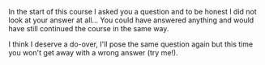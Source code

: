 In the start of this course I asked you a question and to be honest I did not look at your answer at all... You could have answered anything and would have still continued the course in the same way.

I think I deserve a do-over, I'll pose the same question again but this time you won't get away with a wrong answer (try me!).